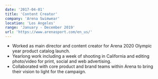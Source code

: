 ```yaml
---
date: '2017-04-01'
title: 'Content Creator'
company: 'Arena Swimwear'
location: 'Los Angeles'
range: 'January - December 2019'
url: 'https://www.arenasport.com/en_us/'
---
```


- Worked as main director and content creator for Arena 2020 Olympic year product catalog launch.
- Yearlong work including a week of shooting in California and editing photo/video for print, social and web advertising.
- Collaborated with core product and brand teams within Arena to bring their vision to light for the campaign.
